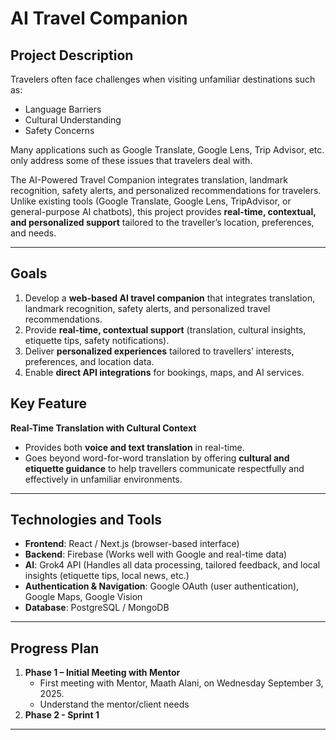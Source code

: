 # AI Travel Companion 

## Project Description  

Travelers often face challenges when visiting unfamiliar destinations such as:
- Language Barriers
- Cultural Understanding
- Safety Concerns

Many applications such as Google Translate, Google Lens,  Trip Advisor, etc. only address some of these issues that travelers deal with. 

The AI-Powered Travel Companion integrates translation, landmark recognition, safety alerts, and personalized recommendations for travelers. Unlike existing tools (Google Translate, Google Lens, TripAdvisor, or general-purpose AI chatbots), this project provides **real-time, contextual, and personalized support** tailored to the traveller’s location, preferences, and needs.  

---

## Goals  

1. Develop a **web-based AI travel companion** that integrates translation, landmark recognition, safety alerts, and personalized travel recommendations.  
2. Provide **real-time, contextual support** (translation, cultural insights, etiquette tips, safety notifications).  
3. Deliver **personalized experiences** tailored to travellers’ interests, preferences, and location data.  
4. Enable **direct API integrations** for bookings, maps, and AI services. 

## Key Feature  

**Real-Time Translation with Cultural Context**  
- Provides both **voice and text translation** in real-time.  
- Goes beyond word-for-word translation by offering **cultural and etiquette guidance** to help travellers communicate respectfully and effectively in unfamiliar environments.  

---

## Technologies and Tools  

- **Frontend**: React / Next.js (browser-based interface)  
- **Backend**: Firebase (Works well with Google and real-time data)  
- **AI**: Grok4 API (Handles all data processing, tailored feedback, and local insights (etiquette tips, local news, etc.) 
- **Authentication & Navigation**: Google OAuth (user authentication), Google Maps, Google Vision
- **Database**: PostgreSQL / MongoDB   

---

## Progress Plan  

1. **Phase 1 – Initial Meeting with Mentor**  
   - First meeting with Mentor, Maath Alani, on Wednesday September 3, 2025.
   - Understand the mentor/client needs
2.  **Phase 2 - Sprint 1**
  

---  
